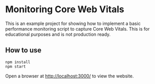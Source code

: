 # Monitoring Core Web Vitals

This is an example project for showing how to implement a basic performance monitoring script to capture Core Web Vitals. This is for educational purposes and is not production ready.

## How to use

```
npm install
npm start
```

Open a browser at [http://localhost:3000/](http://localhost:3000/) to view the website.

